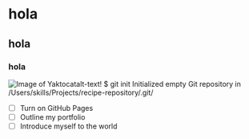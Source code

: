 # hola
## hola
### hola
![Image of Yaktocat](https://octodex.github.com/images/yaktocat.png)alt-text!
$ git init
Initialized empty Git repository in /Users/skills/Projects/recipe-repository/.git/
- [ ] Turn on GitHub Pages
- [ ] Outline my portfolio
- [ ] Introduce myself to the world
